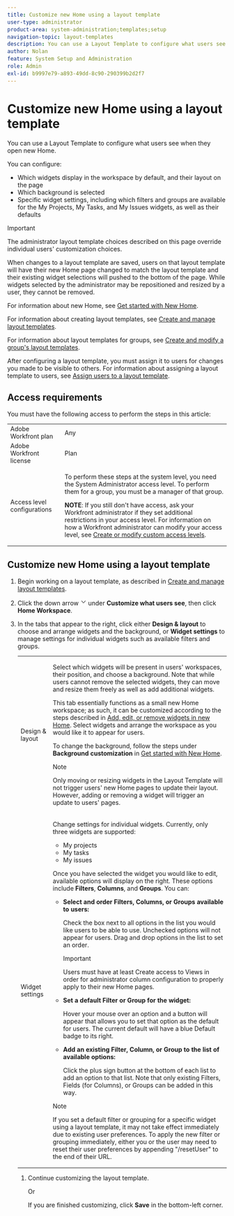 ```yaml
---
title: Customize new Home using a layout template
user-type: administrator
product-area: system-administration;templates;setup
navigation-topic: layout-templates
description: You can use a Layout Template to configure what users see when they open new Home.
author: Nolan
feature: System Setup and Administration
role: Admin
exl-id: b9997e79-a893-49dd-8c90-290399b2d2f7
---
```

# Customize new Home using a layout template

You can use a Layout Template to configure what users see when they open new Home.

You can configure:

* Which widgets display in the workspace by default, and their layout on the page
* Which background is selected
* Specific widget settings, including which filters and groups are available for the My Projects, My Tasks, and My Issues widgets, as well as their defaults

>[!IMPORTANT]
>
>The administrator layout template choices described on this page override individual users' customization choices.
>
>When changes to a layout template are saved, users on that layout template will have their new Home page changed to match the layout template and their existing widget selections will pushed to the bottom of the page. While widgets selected by the administrator may be repositioned and resized by a user, they cannot be removed.

For information about new Home, see [Get started with New Home](/help/quicksilver/workfront-basics/using-home/new-home/get-started-with-new-home.md).

For information about creating layout templates, see [Create and manage layout templates](../use-layout-templates/create-and-manage-layout-templates.md). 

For information about layout templates for groups, see [Create and modify a group's layout templates](../../../administration-and-setup/manage-groups/work-with-group-objects/create-and-modify-a-groups-layout-templates.md).

After configuring a layout template, you must assign it to users for changes you made to be visible to others. For information about assigning a layout template to users, see [Assign users to a layout template](../use-layout-templates/assign-users-to-layout-template.md).

## Access requirements

You must have the following access to perform the steps in this article: 

<table style="table-layout:auto"> 
 <col> 
 <col> 
 <tbody> 
  <tr> 
   <td role="rowheader">Adobe Workfront plan</td> 
   <td>Any</td> 
  </tr> 
  <tr> 
   <td role="rowheader">Adobe Workfront license</td> 
   <td>Plan</td> 
  </tr> 
  <tr> 
   <td role="rowheader">Access level configurations</td> 
   <td> <p>To perform these steps at the system level, you need the System Administrator access level.
To perform them for a group, you must be a manager of that group.</p> <p><b>NOTE</b>: If you still don't have access, ask your Workfront administrator if they set additional restrictions in your access level. For information on how a Workfront administrator can modify your access level, see <a href="../../../administration-and-setup/add-users/configure-and-grant-access/create-modify-access-levels.md" class="MCXref xref">Create or modify custom access levels</a>.</p> </td> 
  </tr> 
 </tbody> 
</table>

## Customize new Home using a layout template

1. Begin working on a layout template, as described in [Create and manage layout templates](../../../administration-and-setup/customize-workfront/use-layout-templates/create-and-manage-layout-templates.md).

1. Click the down arrow ![](assets/dropdown-arrow.png) under **Customize what users see**, then click **Home Workspace**.

1. In the tabs that appear to the right, click either **Design & layout** to choose and arrange widgets and the background, or **Widget settings** to manage settings for individual widgets such as available filters and groups.

   <table style="table-layout:auto"> 
    <col> 
    <col> 
    <tbody> 
     <tr> 
      <td role="rowheader">Design & layout</td> 
      <td>
      <p>Select which widgets will be present in users' workspaces, their position, and choose a background. Note that while users cannot remove the selected widgets, they can move and resize them freely as well as add additional widgets.</p>
      <p>This tab essentially functions as a small new Home workspace; as such, it can be customized according to the steps described in <a href="/help/quicksilver/workfront-basics/using-home/new-home/add-edit-remove-widgets-in-new-home.md" class="MCXref xref">Add, edit, or remove widgets in new Home</a>. Select widgets and arrange the workspace as you would like it to appear for users.</p>
      <p>To change the background, follow the steps under <b>Background customization</b> in <a href="/help/quicksilver/workfront-basics/using-home/new-home/get-started-with-new-home.md" class="MCXref xref">Get started with New Home</a>.</p>
      <p>

  >[!NOTE]
  >
  >Only moving or resizing widgets in the Layout Template will not trigger users' new Home pages to update their layout. However, adding or removing a widget will trigger an update to users' pages.

  </p>
     </td> 
     </tr> 
     <tr> 
      <td role="rowheader">Widget settings</td> 
      <td>
      <p>Change settings for individual widgets. Currently, only three widgets are supported:</p>
      <ul>
        <li>My projects</li>
        <li>My tasks</li>
        <li>My issues</li>
      </ul>
      <p>Once you have selected the widget you would like to edit, available options will display on the right. These options include <b>Filters</b>, <b>Columns</b>, and <b>Groups</b>. You can:</p>
      <ul>
      <li><p><b>Select and order Filters, Columns, or Groups available to users:</b></p>
      <p>Check the box next to all options in the list you would like users to be able to use. Unchecked options will not appear for users. Drag and drop options in the list to set an order.</li></p>
      <p>

  >[!IMPORTANT]
  >
  >Users must have at least Create access to Views in order for administrator column configuration to properly apply to their new Home pages.

  </p>
      <li><p><b>Set a default Filter or Group for the widget:</b></p>
      <p>Hover your mouse over an option and a button will appear that allows you to set that option as the default for users. The current default will have a blue Default badge to its right.</li></p>
      <li><p><b>Add an existing Filter, Column, or Group to the list of available options:</b></p>
      <p>Click the plus sign button at the bottom of each list to add an option to that list. Note that only existing Filters, Fields (for Columns), or Groups can be added in this way.</p></li>
      </ul>
      <p>

  >[!NOTE]
  >
  >If you set a default filter or grouping for a specific widget using a layout template, it may not take effect immediately due to existing user preferences. To apply the new filter or grouping immediately, either you or the user may need to reset their user preferences by appending "/resetUser" to the end of their URL.

  </p>
  </td> 
  </tr>
  </tbody> 
  </table>

1. Continue customizing the layout template.

   Or

   If you are finished customizing, click **Save** in the bottom-left corner.
